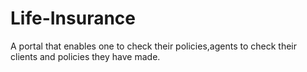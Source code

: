 # Life-Insurance
A portal that enables one to check their policies,agents to check their clients and policies they have made.
